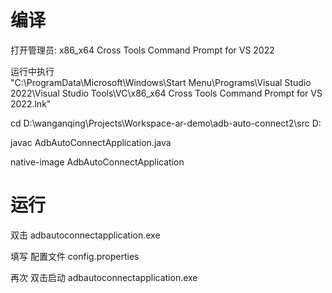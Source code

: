 # 编译

打开管理员: x86_x64 Cross Tools Command Prompt for VS 2022

运行中执行  
"C:\ProgramData\Microsoft\Windows\Start Menu\Programs\Visual Studio 2022\Visual Studio Tools\VC\x86_x64 Cross Tools Command Prompt for VS 2022.lnk"

cd  D:\wanganqing\Projects\Workspace-ar-demo\adb-auto-connect2\src
D:

javac AdbAutoConnectApplication.java  

native-image  AdbAutoConnectApplication


# 运行
双击 adbautoconnectapplication.exe 

填写 配置文件 config.properties

再次 双击启动 adbautoconnectapplication.exe

